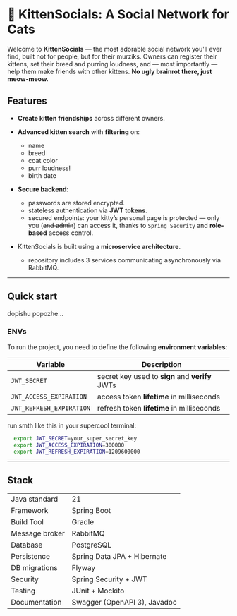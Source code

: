 # 🐾 KittenSocials: A Social Network for Cats

Welcome to **KittenSocials** — the most adorable social network you'll ever find, built not for people, 
but for their murziks. 
Owners can register their kittens, set their breed and purring loudness, and — most importantly — help them 
make friends with other kittens. **No ugly brainrot there, just meow-meow.**

## Features
- **Create kitten friendships** across different owners.
- **Advanced kitten search** with **filtering** on:
    - name
    - breed
    - coat color
    - purr loudness!
    - birth date
- **Secure backend**:
    - passwords are stored encrypted.
    - stateless authentication via **JWT tokens**.
    - secured endpoints: your kitty’s personal page is protected — only you (~~and admin~~) can access it, thanks to `Spring Security` and **role-based** access control.

- KittenSocials is built using a **microservice architecture**.
    - repository includes 3 services communicating asynchronously via RabbitMQ.
---

## Quick start
dopishu popozhe...
### ENVs

To run the project, you need to define the following **environment variables**:

| Variable               | Description                                |
|------------------------|--------------------------------------------|
| `JWT_SECRET`           | secret key used to **sign** and **verify** JWTs    |
| `JWT_ACCESS_EXPIRATION`| access token **lifetime** in milliseconds  |
| `JWT_REFRESH_EXPIRATION`| refresh token **lifetime** in milliseconds |

run smth like this in your supercool terminal:
```bash
  export JWT_SECRET=your_super_secret_key
  export JWT_ACCESS_EXPIRATION=300000   
  export JWT_REFRESH_EXPIRATION=1209600000 
```

---
## Stack

|                |                              |
|----------------|------------------------------|
| Java standard  | 21                           |
| Framework      | Spring Boot                  |
| Build Tool     | Gradle                       |
| Message broker | RabbitMQ                     |
| Database       | PostgreSQL                   |
| Persistence    | Spring Data JPA + Hibernate  |
| DB migrations  | Flyway                       |
| Security       | Spring Security + JWT        |
| Testing        | JUnit + Mockito              |
| Documentation  | Swagger (OpenAPI 3), Javadoc |
